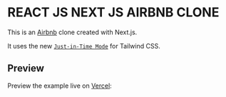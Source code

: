 # REACT JS NEXT JS AIRBNB CLONE

This is an [Airbnb](https://airbnb.com/) clone created with Next.js.

It uses the new [`Just-in-Time Mode`](https://tailwindcss.com/docs/just-in-time-mode) for Tailwind CSS.

## Preview

Preview the example live on [Vercel](http://stackblitz.com/):
